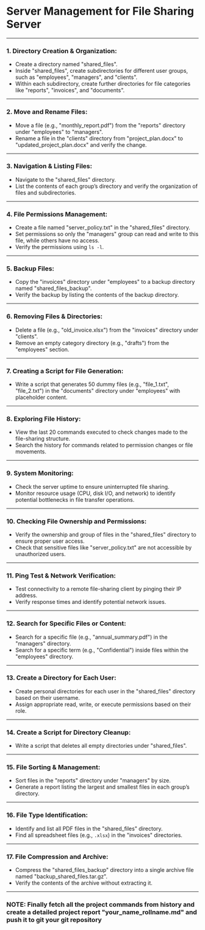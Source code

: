 # Server Management for File Sharing Server

---

### **1. Directory Creation & Organization:**
   - Create a directory named "shared_files".
   - Inside "shared_files", create subdirectories for different user groups, such as "employees", "managers", and "clients".
   - Within each subdirectory, create further directories for file categories like "reports", "invoices", and "documents".

---

### **2. Move and Rename Files:**
   - Move a file (e.g., "monthly_report.pdf") from the "reports" directory under "employees" to "managers".
   - Rename a file in the "clients" directory from "project_plan.docx" to "updated_project_plan.docx" and verify the change.

---

### **3. Navigation & Listing Files:**
   - Navigate to the "shared_files" directory.
   - List the contents of each group’s directory and verify the organization of files and subdirectories.

---

### **4. File Permissions Management:**
   - Create a file named "server_policy.txt" in the "shared_files" directory.
   - Set permissions so only the "managers" group can read and write to this file, while others have no access.
   - Verify the permissions using `ls -l`.

---

### **5. Backup Files:**
   - Copy the "invoices" directory under "employees" to a backup directory named "shared_files_backup".
   - Verify the backup by listing the contents of the backup directory.

---

### **6. Removing Files & Directories:**
   - Delete a file (e.g., "old_invoice.xlsx") from the "invoices" directory under "clients".
   - Remove an empty category directory (e.g., "drafts") from the "employees" section.

---

### **7. Creating a Script for File Generation:**
   - Write a script that generates 50 dummy files (e.g., "file_1.txt", "file_2.txt") in the "documents" directory under "employees" with placeholder content.

---

### **8. Exploring File History:**
   - View the last 20 commands executed to check changes made to the file-sharing structure.
   - Search the history for commands related to permission changes or file movements.

---

### **9. System Monitoring:**
   - Check the server uptime to ensure uninterrupted file sharing.
   - Monitor resource usage (CPU, disk I/O, and network) to identify potential bottlenecks in file transfer operations.

---

### **10. Checking File Ownership and Permissions:**
   - Verify the ownership and group of files in the "shared_files" directory to ensure proper user access.
   - Check that sensitive files like "server_policy.txt" are not accessible by unauthorized users.

---

### **11. Ping Test & Network Verification:**
   - Test connectivity to a remote file-sharing client by pinging their IP address.
   - Verify response times and identify potential network issues.

---

### **12. Search for Specific Files or Content:**
   - Search for a specific file (e.g., "annual_summary.pdf") in the "managers" directory.
   - Search for a specific term (e.g., "Confidential") inside files within the "employees" directory.

---

### **13. Create a Directory for Each User:**
   - Create personal directories for each user in the "shared_files" directory based on their username.
   - Assign appropriate read, write, or execute permissions based on their role.

---

### **14. Create a Script for Directory Cleanup:**
   - Write a script that deletes all empty directories under "shared_files".

---

### **15. File Sorting & Management:**
   - Sort files in the "reports" directory under "managers" by size.
   - Generate a report listing the largest and smallest files in each group’s directory.

---

### **16. File Type Identification:**
   - Identify and list all PDF files in the "shared_files" directory.
   - Find all spreadsheet files (e.g., `.xlsx`) in the "invoices" directories.

---

### **17. File Compression and Archive:**
   - Compress the "shared_files_backup" directory into a single archive file named "backup_shared_files.tar.gz".
   - Verify the contents of the archive without extracting it.

---

### NOTE: Finally fetch all the project commands from history and create a detailed project report "your_name_rollname.md" and push it to git your git repository